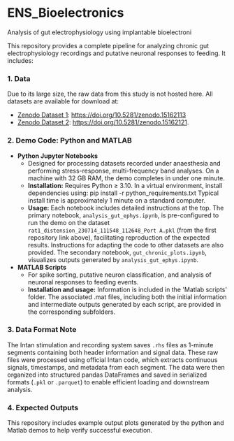 # ENS_Bioelectronics
Analysis of gut electrophysiology using implantable bioelectroni

This repository provides a complete pipeline for analyzing chronic gut electrophysiology recordings and putative neuronal responses to feeding. It includes:

### 1. Data

Due to its large size, the raw data from this study is not hosted here. All datasets are available for download at:

- [Zenodo Dataset 1](https://doi.org/10.5281/zenodo.15162113): https://doi.org/10.5281/zenodo.15162113
- [Zenodo Dataset 2](https://doi.org/10.5281/zenodo.15162121): https://doi.org/10.5281/zenodo.15162121.

### 2. Demo Code: Python and MATLAB

- **Python Jupyter Notebooks**
    - Designed for processing datasets recorded under anaesthesia and performing stress-response, multi-frequency band analyses. On a machine with 32 GB RAM, the demo completes in under one minute.
    - **Installation:** Requires Python ≥ 3.10. In a virtual environment, install dependencies using: pip install -r python_requirements.txt Typical install time is approximately 1 minute on a standard computer.
    - **Usage:** Each notebook includes detailed instructions at the top. The primary notebook, `analysis_gut_ephys.ipynb`, is pre-configured to run the demo on the dataset `rat1_distension_230714_111548_112648_Port A.pkl` (from the first repository link above), facilitating reproduction of the expected results. Instructions for adapting the code to other datasets are also provided. The secondary notebook, `gut_chronic_plots.ipynb`, visualizes outputs generated by `analysis_gut_ephys.ipynb`.
- **MATLAB Scripts**
    - For spike sorting, putative neuron classification, and analysis of neuronal responses to feeding events.
    - **Installation and usage:** Information is included in the 'Matlab scripts' folder. The associated .mat files, including both the initial information and intermediate outputs generated by each script, are provided in the corresponding subfolders.

### 3. Data Format Note

The Intan stimulation and recording system saves `.rhs` files as 1-minute segments containing both header information and signal data. These raw files were processed using official Intan code, which extracts continuous signals, timestamps, and metadata from each segment. The data were then organized into structured pandas DataFrames and saved in serialized formats (`.pkl` or `.parquet`) to enable efficient loading and downstream analysis.

### 4. Expected Outputs

This repository includes example output plots generated by the python and Matlab demos to help verify successful execution.

